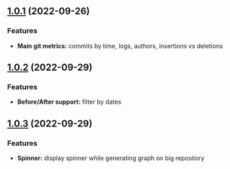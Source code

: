 ## [1.0.1](https://github.com/darul75/git_dash/releases/tag/v1.0.1) (2022-09-26)

### Features

* **Main git metrics:** commits by time, logs, authors, insertions vs deletions

## [1.0.2](https://github.com/darul75/git_dash/releases/tag/v1.0.2) (2022-09-29)

### Features

* **Before/After support:** filter by dates
## [1.0.3](https://github.com/darul75/git_dash/releases/tag/v1.0.3) (2022-09-29)

### Features

* **Spinner:** display spinner while generating graph on big repository